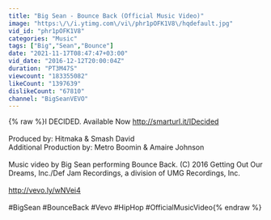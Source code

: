 ```yaml
---
title: "Big Sean - Bounce Back (Official Music Video)"
image: "https:\/\/i.ytimg.com\/vi\/phr1pOFK1V8\/hqdefault.jpg"
vid_id: "phr1pOFK1V8"
categories: "Music"
tags: ["Big","Sean","Bounce"]
date: "2021-11-17T08:47:47+03:00"
vid_date: "2016-12-12T20:00:04Z"
duration: "PT3M47S"
viewcount: "183355082"
likeCount: "1397639"
dislikeCount: "67810"
channel: "BigSeanVEVO"
---
```

{% raw %}I DECIDED. Available Now <a rel="nofollow" target="blank" href="http://smarturl.it/IDecided">http://smarturl.it/IDecided</a> <br /><br />Produced by: Hitmaka &amp; Smash David<br />Additional Production by: Metro Boomin &amp; Amaire Johnson<br /><br />Music video by Big Sean performing Bounce Back. (C) 2016 Getting Out Our Dreams, Inc./Def Jam Recordings, a division of UMG Recordings, Inc.<br /><br /><a rel="nofollow" target="blank" href="http://vevo.ly/wNVei4">http://vevo.ly/wNVei4</a><br /><br />#BigSean #BounceBack #Vevo #HipHop #OfficialMusicVideo{% endraw %}
